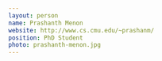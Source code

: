 ```yaml
---
layout: person
name: Prashanth Menon
website: http://www.cs.cmu.edu/~prashanm/
position: PhD Student
photo: prashanth-menon.jpg
---
```

